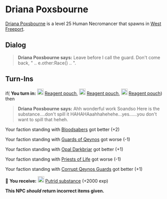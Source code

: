 # Driana Poxsbourne



[Driana Poxsbourne](/npc/9013) is a level 25 Human Necromancer that spawns in [West Freeport](/zone/9).



## Dialog

>**Driana Poxsbourne says:** Leave before I call the guard. Don't come back, " .. e.other:Race() .. ".


## Turn-Ins




if( **You turn in:** <img style="background:url(/static/icons/blank_slot.gif);width:20px;height:20px;" src="/static/icons/item_727.png" alt="" /> <a
                                href="/item/1797" data-url="1797" class="tooltip-link link">Reagent pouch</a>, <img style="background:url(/static/icons/blank_slot.gif);width:20px;height:20px;" src="/static/icons/item_727.png" alt="" /> <a
                                href="/item/1797" data-url="1797" class="tooltip-link link">Reagent pouch</a>, <img style="background:url(/static/icons/blank_slot.gif);width:20px;height:20px;" src="/static/icons/item_727.png" alt="" /> <a
                                href="/item/1797" data-url="1797" class="tooltip-link link">Reagent pouch</a>) then


>**Driana Poxsbourne says:** Ahh wonderful work Soandso Here is the substance....don't spill it HAHAHAaahhahehehe...yes......you don't want to spill that heheh.


Your faction standing with [Bloodsabers](/faction/221) got better (<span class='text-success'>+2</span>)


Your faction standing with [Guards of Qeynos](/faction/262) got worse (<span class='text-danger'>-1</span>)


Your faction standing with [Opal Darkbriar](/faction/296) got better (<span class='text-success'>+1</span>)


Your faction standing with [Priests of Life](/faction/341) got worse (<span class='text-danger'>-1</span>)


Your faction standing with [Corrupt Qeynos Guards](/faction/230) got better (<span class='text-success'>+1</span>)


 &#127873; **You receive:**  <img style="background:url(/static/icons/blank_slot.gif);width:20px;height:20px;" src="/static/icons/item_1156.png" alt="" /> <a
                                href="/item/1793" data-url="1793" class="tooltip-link link">Putrid substance</a> (+2000 exp)

 

**This NPC *should* return incorrect items given.**


